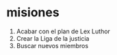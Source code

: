 # misiones

1. Acabar con el plan de Lex Luthor
2. Crear la Liga de la justicia
3. Buscar nuevos miembros
